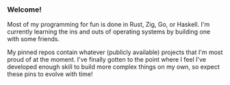### Welcome!

Most of my programming for fun is done in Rust, Zig, Go, or Haskell. I'm currently learning the ins and outs of operating systems by building one with some friends.

My pinned repos contain whatever (publicly available) projects that I'm most proud of at the moment. I've finally gotten to the point where I feel I've developed enough skill to build more complex things on my own, so expect these pins to evolve with time!


